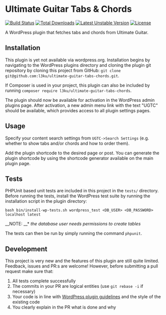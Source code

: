 # Ultimate Guitar Tabs & Chords
[![Build Status](https://travis-ci.org/l3ku/ultimate-guitar-tabs-chords.svg?branch=master)](https://travis-ci.org/l3ku/ultimate-guitar-tabs-chords)
[![Total Downloads](https://poser.pugx.org/l3ku/ultimate-guitar-tabs-chords/downloads)](https://packagist.org/packages/l3ku/ultimate-guitar-tabs-chords)
[![Latest Unstable Version](https://poser.pugx.org/l3ku/ultimate-guitar-tabs-chords/v/unstable)](https://packagist.org/packages/l3ku/ultimate-guitar-tabs-chords)
[![License](https://poser.pugx.org/l3ku/ultimate-guitar-tabs-chords/license)](https://packagist.org/packages/l3ku/ultimate-guitar-tabs-chords)

A WordPress plugin that fetches tabs and chords from Ultimate Guitar.

## Installation

This plugin is yet not available via wordpress.org. Installation begins by navigating to the WordPress plugins directory and cloning the plugin git repository by cloning this project from GitHub:
```git clone git@github.com:l3ku/ultimate-guitar-tabs-chords.git```.

If Composer is used in your project, this plugin can also be included by running `composer require l3ku/ultimate-guitar-tabs-chords`.

The plugin should now be available for activation in the WordPress admin plugins page. After activation, a new admin menu link with the text "UGTC" should be available, which provides access to all plugin settings pages.

## Usage
Specify your content search settings from `UGTC->Search Settings` (e.g. whether
to show tabs and/or chords and how to order them).

Add the plugin shortcode to the desired page or post. You can generate the plugin shortcode by using the shortcode generator available on the main plugin page.

## Tests
PHPUnit based unit tests are included in this project in the `tests/` directory. Before running the tests, install the WordPress test suite by running the installation script in the plugin directory:

```bash bin/install-wp-tests.sh wordpress_test <DB_USER> <DB_PASSWORD> localhost latest```

__NOTE: __* *the database user needs permissions to create tables*

The tests can then be run by simply running the command `phpunit`.

## Development
This project is very new and the features of this plugin are still quite limited. Feedback, issues and PR:s are welcome! However, before submitting a pull request make sure that:
1. All tests complete successfully
2. The commits in your PR are logical entities (use `git rebase -i` if necessary)
3. Your code is in line with [WordPress plugin guidelines](https://developer.wordpress.org/plugins/wordpress-org/detailed-plugin-guidelines/) and the style of the existing code
4. You clearly explain in the PR what is done and why
